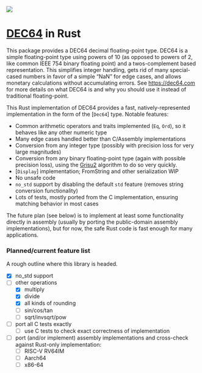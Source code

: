 ![](dec64.png)

# [DEC64](http://dec64.com/) in Rust

This package provides a DEC64 decimal floating-point type. DEC64 is a simple floating-point type using powers of 10 (as opposed to powers of 2, like common IEEE 754 binary floating point) and a twos-complement based representation. This simplifies integer handling, gets rid of many special-cased numbers in favor of a simple “NaN” for edge cases, and allows monetary calculations without accumulating errors. See <https://dec64.com> for more details on what DEC64 is and why you should use it instead of traditional floating-point.

This Rust implementation of DEC64 provides a fast, natively-represented implementation in the form of the [`Dec64`] type. Notable features:

- Common arithmetic operators and traits implemented (`Eq`, `Ord`), so it behaves like any other numeric type
- Many edge cases handled better than C/Assembly implementations
- Conversion from any integer type (possibly with precision loss for very large magnitudes)
- Conversion from any binary floating-point type (again with possible precision loss), using the [Grisu2](https://www.cs.tufts.edu/~nr/cs257/archive/florian-loitsch/printf.pdf) algorithm to do so very quickly.
- [`Display`] implementation; FromString and other serialization WIP
- No unsafe code
- `no_std` support by disabling the default `std` feature (removes string conversion functionality)
- Lots of tests, mostly ported from the C implementation, ensuring matching behavior in most cases

The future plan (see below) is to implement at least some functionality directly in assembly (usually by porting the public-domain assembly implementations), but for now, the safe Rust code is fast enough for many applications.

### Planned/current feature list

A rough outline where this library is headed.

- [x] no_std support
- [ ] other operations
	- [x] multiply
	- [x] divide
	- [x] all kinds of rounding
	- [ ] sin/cos/tan
	- [ ] sqrt/invsqrt/pow
- [ ] port all C tests exactly
	- [ ] use C tests to check exact correctness of implementation
- [ ] port (and/or implement) assembly implementations and cross-check against Rust-only implementation:
	- [ ] RISC-V RV64IM
	- [ ] Aarch64
	- [ ] x86-64